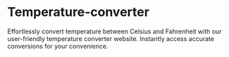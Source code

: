 # Temperature-converter
Effortlessly convert temperature between Celsius and Fahrenheit with our user-friendly temperature converter website. Instantly access accurate conversions for your convenience.
